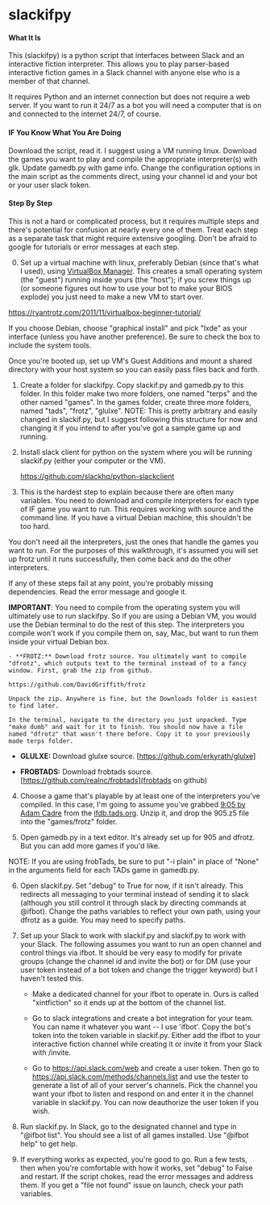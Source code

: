 # slackifpy

#### What It Is

This (slackifpy) is a python script that interfaces between Slack and an interactive fiction interpreter. This allows you to play parser-based interactive fiction games in a Slack channel with anyone else who is a member of that channel.

It requires Python and an internet connection but does not require a web server. If you want to run it 24/7 as a bot you will need a computer that is on and connected to the internet 24/7, of course.

#### IF You Know What You Are Doing

Download the script, read it. I suggest using a VM running linux. Download the games you want to play and compile the appropriate interpreter(s) with glk. Update gamedb.py with game info. Change the configuration options in the main script as the comments direct, using your channel id and your bot or your user slack token.

#### Step By Step

This is not a hard or complicated process, but it requires multiple steps and there's potential for confusion at nearly every one of them. Treat each step as a separate task that might require extensive googling. Don't be afraid to google for tutorials or error messages at each step.

0. Set up a virtual machine with linux, preferably Debian (since that's what I used), using [VirtualBox Manager](https://www.virtualbox.org/wiki/Downloads). This creates a small operating system (the "guest") running inside yours (the "host"); if you screw things up (or someone figures out how to use your bot to make your BIOS explode) you just need to make a new VM to start over.

  https://ryantrotz.com/2011/11/virtualbox-beginner-tutorial/

  If you choose Debian, choose "graphical install" and pick "lxde" as your interface (unless you have another preference). Be sure to check the box to include the system tools.

  Once you're booted up, set up VM's Guest Additions and mount a shared directory with your host system so you can easily pass files back and forth.

1. Create a folder for slackifpy. Copy slackif.py and gamedb.py to this folder. In this folder make two more folders, one named "terps" and the other named "games". In the games folder, create three more folders, named "tads", "frotz", "glulxe". NOTE: This is pretty arbitrary and easily changed in slackif.py, but I suggest following this structure for now and changing it if you intend to after you've got a sample game up and running.

2. Install slack client for python on the system where you will be running slackif.py (either your computer or the VM).

    https://github.com/slackhq/python-slackclient

3. This is the hardest step to explain because there are often many variables. You need to download and compile interpreters for each type of IF game you want to run. This requires working with source and the command line. If you have a virtual Debian machine, this shouldn't be too hard.

  You don't need all the interpreters, just the ones that handle the games you want to run. For the purposes of this walkthrough, it's assumed you will set up frotz until it runs successfully, then come back and do the other interpreters.

  If any of these steps fail at any point, you're probably missing dependencies. Read the error message and google it.

  **IMPORTANT**: You need to compile from the operating system you will ultimately use to run slackifpy. So if you are using a Debian VM, you would use the Debian terminal to do the rest of this step. The interpreters you compile won't work if you compile them on, say, Mac, but want to run them inside your virtual Debian box. 
 
    - **FROTZ:** Download frotz source. You ultimately want to compile "dfrotz", which outputs text to the terminal instead of to a fancy window. First, grab the zip from github.

    https://github.com/DavidGriffith/frotz

    Unpack the zip. Anywhere is fine, but the Downloads folder is easiest to find later.

    In the terminal, navigate to the directory you just unpacked. Type "make dumb" and wait for it to finish. You should now have a file named "dfrotz" that wasn't there before. Copy it to your previously made terps folder.

  - **GLULXE:** Download glulxe source.
    [https://github.com/erkyrath/glulxe]

  - **FROBTADS:** Download frobtads source.
    [https://github.com/realnc/frobtads](frobtads on github)

4. Choose a game that's playable by at least one of the interpreters you've compiled. In this case, I'm going to assume you've grabbed [9:05 by Adam Cadre](http://ifdb.tads.org/viewgame?id=qzftg3j8nh5f34i2) from the [ifdb.tads.org](ifdb). Unzip it, and drop the 905.z5 file into the "games/frotz" folder.

5. Open gamedb.py in a text editor. It's already set up for 905 and dfrotz. But you can add more games if you'd like. 

  NOTE: If you are using frobTads, be sure to put "-i plain" in place of "None" in the arguments field for each TADs game in gamedb.py.

6. Open slackif.py. Set "debug" to True for now, if it isn't already. This redirects all messaging to your terminal instead of sending it to slack (although you still control it through slack by directing commands at @ifbot). Change the paths variables to reflect your own path, using your dfrotz as a guide. You may need to specify paths.

7. Set up your Slack to work with slackif.py and slackif.py to work with your Slack. The following assumes you want to run an open channel and control things via ifbot. It should be very easy to modify for private groups (change the channel id and invite the bot) or for DM (use your user token instead of a bot token and change the trigger keyword) but I haven't tested this.

    - Make a dedicated channel for your ifbot to operate in. Ours is called "xintfiction" so it ends up at the bottom of the channel list.

    - Go to slack integrations and create a bot integration for your team. You can name it whatever you want -- I use 'ifbot'. Copy the bot's token into the token variable in slackif.py. Either add the ifbot to your interactive fiction channel while creating it or invite it from your Slack with /invite. 
 
    - Go to https://api.slack.com/web and create a user token. Then go to https://api.slack.com/methods/channels.list and use the tester to generate a list of all of your server's channels. Pick the channel you want your ifbot to listen and respond on and enter it in the channel variable in slackif.py. You can now deauthorize the user token if you wish.

8. Run slackif.py. In Slack, go to the designated channel and type in "@ifbot list". You should see a list of all games installed. Use "@ifbot help" to get help.

9. If everything works as expected, you're good to go. Run a few tests, then when you're comfortable with how it works, set "debug" to False and restart. If the script chokes, read the error messages and address them. If you get a "file not found" issue on launch, check your path variables. 
